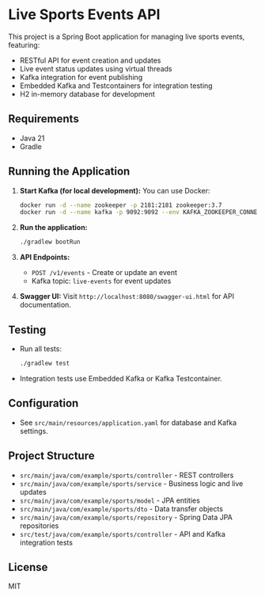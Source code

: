 # Live Sports Events API

This project is a Spring Boot application for managing live sports events, featuring:
- RESTful API for event creation and updates
- Live event status updates using virtual threads
- Kafka integration for event publishing
- Embedded Kafka and Testcontainers for integration testing
- H2 in-memory database for development

## Requirements
- Java 21
- Gradle

## Running the Application

1. **Start Kafka (for local development):**
   You can use Docker:
   ```bash
   docker run -d --name zookeeper -p 2181:2181 zookeeper:3.7
   docker run -d --name kafka -p 9092:9092 --env KAFKA_ZOOKEEPER_CONNECT=zookeeper:2181 --env KAFKA_ADVERTISED_LISTENERS=PLAINTEXT://localhost:9092 --env KAFKA_LISTENERS=PLAINTEXT://0.0.0.0:9092 confluentinc/cp-kafka:7.5.0
   ```

2. **Run the application:**
   ```bash
   ./gradlew bootRun
   ```

3. **API Endpoints:**
   - `POST /v1/events` - Create or update an event
   - Kafka topic: `live-events` for event updates

4. **Swagger UI:**
   Visit `http://localhost:8080/swagger-ui.html` for API documentation.

## Testing

- Run all tests:
  ```bash
  ./gradlew test
  ```
- Integration tests use Embedded Kafka or Kafka Testcontainer.

## Configuration

- See `src/main/resources/application.yaml` for database and Kafka settings.

## Project Structure
- `src/main/java/com/example/sports/controller` - REST controllers
- `src/main/java/com/example/sports/service` - Business logic and live updates
- `src/main/java/com/example/sports/model` - JPA entities
- `src/main/java/com/example/sports/dto` - Data transfer objects
- `src/main/java/com/example/sports/repository` - Spring Data JPA repositories
- `src/test/java/com/example/sports/controller` - API and Kafka integration tests

## License
MIT
